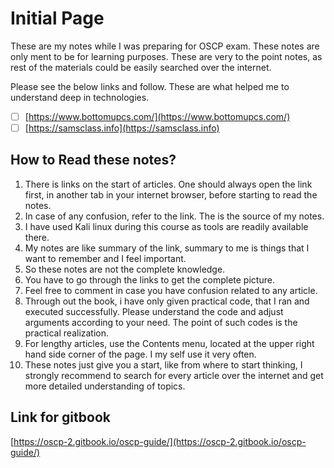 # Initial Page

These are my notes while I was preparing for OSCP exam. These notes are only ment to be for learning purposes. These are very to the point notes, as rest of the materials could be easily searched over the internet.

Please see the below links and follow. These are what helped me to understand deep in technologies.

* [ ] [https://www.bottomupcs.com/](https://www.bottomupcs.com/)
* [ ] [https://samsclass.info](https://samsclass.info)

## How to Read these notes?

1. There is links on the start of articles. One should always open the link first, in another tab in your internet browser, before starting to read the notes.
2. In case of any confusion, refer to the link. The is the source of my notes. 
3. I have used Kali linux during this course as tools are readily available there.
4. My notes are like summary of the link, summary to me is things that I want to remember and I feel important.
5. So these notes are not the complete knowledge.
6. You have to go through the links to get the complete picture.
7. Feel free to comment in case you have confusion related to any article.
8. Through out the book, i have only given practical code, that I ran and executed successfully. Please understand the code and adjust arguments according to your need. The point of such codes is the practical realization.
9. For lengthy articles, use the Contents menu, located at the upper right hand side corner of the page. I my self use it very often.
10. These notes just give you a start, like from where to start thinking, I strongly recommend to search for every article over the internet and get more detailed understanding of topics.

## Link for gitbook

[https://oscp-2.gitbook.io/oscp-guide/](https://oscp-2.gitbook.io/oscp-guide/)

